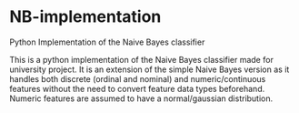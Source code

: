# NB-implementation
Python Implementation of the Naive Bayes classifier

This is a python implementation of the Naive Bayes classifier made for university project.
It is an extension of the simple Naive Bayes version as it handles both discrete (ordinal and nominal) and numeric/continuous features without the need to convert feature data types beforehand.
Numeric features are assumed to have a normal/gaussian distribution.

